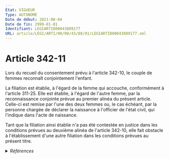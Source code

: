 ```yaml
---
État: VIGUEUR
Type: AUTONOME
Date de début: 2021-08-04
Date de fin: 2999-01-01
Identifiant: LEGIARTI000043889177
URL: article/LEGI/ARTI/00/00/43/88/91/LEGIARTI000043889177.xml
---
```


<h1>Article 342-11</h1>

Lors du recueil du consentement prévu à l'article 342-10, le couple de femmes
reconnaît conjointement l'enfant.<br />

La filiation est établie, à l'égard de la femme qui accouche, conformément à
l'article 311-25. Elle est établie, à l'égard de l'autre femme, par la
reconnaissance conjointe prévue au premier alinéa du présent article. Celle-ci
est remise par l'une des deux femmes ou, le cas échéant, par la personne chargée
de déclarer la naissance à l'officier de l'état civil, qui l'indique dans l'acte
de naissance.<br />

Tant que la filiation ainsi établie n'a pas été contestée en justice dans les
conditions prévues au deuxième alinéa de l'article 342-10, elle fait obstacle à
l'établissement d'une autre filiation dans les conditions prévues au présent
titre.


<details>
  <summary><em>Références</em></summary>

  <h2>Articles faisant référence à l'article</h2>
  
  <ul>
    <li>
      <a href="https://legal.tricoteuses.fr//redirection/LEGIARTI000044948786?vers=git&vers=legifrance">Arrêté du 9 décembre 2021 modifiant les tarifs règlementés des notaires pour l'application de l'article 6 de la loi n° 2021-1017 du 2 août 2021 relative à la bioéthique et pour la reconnaissance de paternité ou de maternité prévue à l'article 316 du code civil - article 2 ENTIEREMENT_MODIF</a> CITATION source
    </li>
    <li>
      <a href="https://legal.tricoteuses.fr//redirection/LEGIARTI000043889175?vers=git&vers=legifrance">Code civil - article 342-10 AUTONOME VIGUEUR, en vigueur depuis le 2021-08-04</a> CITATION cible
    </li>
    <li>
      <a href="https://legal.tricoteuses.fr//redirection/LEGIARTI000043886083?vers=git&vers=legifrance">LOI n° 2021-1017 du 2 août 2021 relative à la bioéthique - article 6 PARTIELLEMENT_MODIF VIGUEUR, en vigueur depuis le 2021-08-04</a> CREE source
    </li>
    <li>
      <a href="https://legal.tricoteuses.fr//redirection/LEGIARTI000044949347?vers=git&vers=legifrance">Code de commerce - article A444-84-1 AUTONOME VIGUEUR, en vigueur depuis le 2021-12-24</a> CITATION source
    </li>
    <li>
      <a href="https://legal.tricoteuses.fr//redirection/LEGIARTI000048152476?vers=git&vers=legifrance">Décret n° 2023-916 du 3 octobre 2023 relatif à diverses prestations réalisées dans le cadre du registre des sûretés mobilières et modifiant certaines dispositions du code de commerce - article 5 ENTIEREMENT_MODIF</a> CITATION source
    </li>
    <li>
      <a href="https://legal.tricoteuses.fr//redirection/LEGIARTI000006424931?vers=git&vers=legifrance">Code civil - article 311-25 AUTONOME VIGUEUR, en vigueur depuis le 2006-07-01</a> CITATION cible
    </li>
  </ul>
  
  <h2>Références faites par l'article</h2>
  
  <ul>
    <li>
      2021-08-02 CREE cible <a href="https://legal.tricoteuses.fr//redirection/LEGIARTI000043886083?vers=git&vers=legifrance">LOI n° 2021-1017 du 2 août 2021 relative à la bioéthique - article 6 PARTIELLEMENT_MODIF VIGUEUR, en vigueur depuis le 2021-08-04</a>
    </li>
    <li>
      2021-12-09 CITATION cible <a href="https://legal.tricoteuses.fr//redirection/LEGIARTI000044948786?vers=git&vers=legifrance">Arrêté du 9 décembre 2021 modifiant les tarifs règlementés des notaires pour l'application de l'article 6 de la loi n° 2021-1017 du 2 août 2021 relative à la bioéthique et pour la reconnaissance de paternité ou de maternité prévue à l'article 316 du code civil - article 2 ENTIEREMENT_MODIF</a>
    </li>
    <li>
      2023-10-03 CITATION cible <a href="https://legal.tricoteuses.fr//redirection/LEGIARTI000048152476?vers=git&vers=legifrance">Décret n° 2023-916 du 3 octobre 2023 relatif à diverses prestations réalisées dans le cadre du registre des sûretés mobilières et modifiant certaines dispositions du code de commerce - article 5 ENTIEREMENT_MODIF</a>
    </li>
    <li>
      2999-01-01 CITATION source <a href="https://legal.tricoteuses.fr//redirection/LEGIARTI000006424931?vers=git&vers=legifrance">Code civil - article 311-25 AUTONOME VIGUEUR, en vigueur depuis le 2006-07-01</a>
    </li>
    <li>
      2999-01-01 CITATION source <a href="https://legal.tricoteuses.fr//redirection/LEGIARTI000043889175?vers=git&vers=legifrance">Code civil - article 342-10 AUTONOME VIGUEUR, en vigueur depuis le 2021-08-04</a>
    </li>
    <li>
      2999-01-01 CITATION cible <a href="https://legal.tricoteuses.fr//redirection/LEGIARTI000044949347?vers=git&vers=legifrance">Code de commerce - article A444-84-1 AUTONOME VIGUEUR, en vigueur depuis le 2021-12-24</a>
    </li>
  </ul>
</details>
